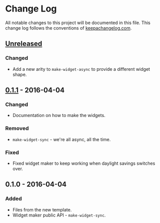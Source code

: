 # Change Log
All notable changes to this project will be documented in this file. This change log follows the conventions of [keepachangelog.com](http://keepachangelog.com/).

## [Unreleased][unreleased]
### Changed
- Add a new arity to `make-widget-async` to provide a different widget shape.

## [0.1.1] - 2016-04-04
### Changed
- Documentation on how to make the widgets.

### Removed
- `make-widget-sync` - we're all async, all the time.

### Fixed
- Fixed widget maker to keep working when daylight savings switches over.

## 0.1.0 - 2016-04-04
### Added
- Files from the new template.
- Widget maker public API - `make-widget-sync`.

[unreleased]: https://github.com/your-name/amdahl/compare/0.1.1...HEAD
[0.1.1]: https://github.com/your-name/amdahl/compare/0.1.0...0.1.1
